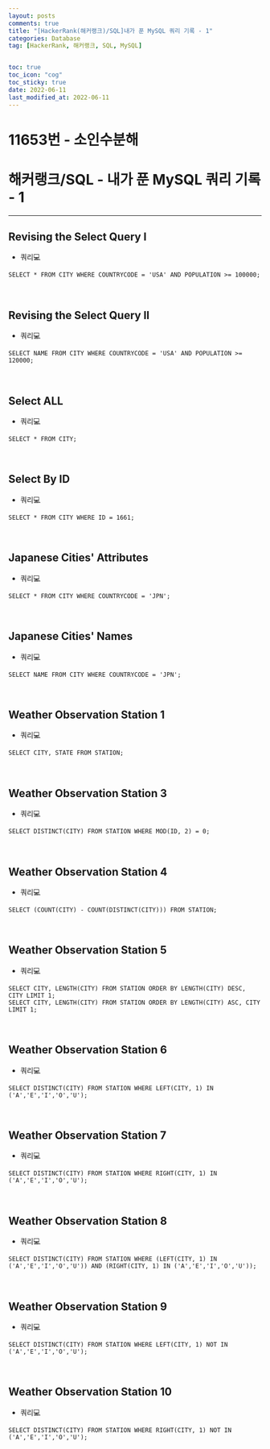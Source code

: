 ```yaml
---
layout: posts
comments: true
title: "[HackerRank(해커랭크)/SQL]내가 푼 MySQL 쿼리 기록 - 1"
categories: Database
tag: [HackerRank, 해커랭크, SQL, MySQL]


toc: true
toc_icon: "cog"
toc_sticky: true
date: 2022-06-11
last_modified_at: 2022-06-11
---
```




# 11653번 - 소인수분해



# 해커랭크/SQL - 내가 푼 MySQL 쿼리 기록 - 1 

---

## Revising the Select Query I

* 쿼리💻

```mysql
SELECT * FROM CITY WHERE COUNTRYCODE = 'USA' AND POPULATION >= 100000;
```

<br>

## Revising the Select Query II

* 쿼리💻

```mysql
SELECT NAME FROM CITY WHERE COUNTRYCODE = 'USA' AND POPULATION >= 120000;
```

<br>

## Select ALL

* 쿼리💻

```mysql
SELECT * FROM CITY;
```

<br>

## Select By ID

* 쿼리💻

```mysql
SELECT * FROM CITY WHERE ID = 1661;
```

<br>

## Japanese Cities' Attributes

* 쿼리💻

```mysql
SELECT * FROM CITY WHERE COUNTRYCODE = 'JPN';
```

<br>

## Japanese Cities' Names

* 쿼리💻

```mysql
SELECT NAME FROM CITY WHERE COUNTRYCODE = 'JPN';
```

<br>

## Weather Observation Station 1

* 쿼리💻

```mysql
SELECT CITY, STATE FROM STATION;
```

<br>

## Weather Observation Station 3

* 쿼리💻

```mysql
SELECT DISTINCT(CITY) FROM STATION WHERE MOD(ID, 2) = 0;
```

<br>

## Weather Observation Station 4

* 쿼리💻

```mysql
SELECT (COUNT(CITY) - COUNT(DISTINCT(CITY))) FROM STATION;
```

<br>

## Weather Observation Station 5

* 쿼리💻

```mysql
SELECT CITY, LENGTH(CITY) FROM STATION ORDER BY LENGTH(CITY) DESC, CITY LIMIT 1;
SELECT CITY, LENGTH(CITY) FROM STATION ORDER BY LENGTH(CITY) ASC, CITY LIMIT 1;
```

<br>

## Weather Observation Station 6

* 쿼리💻

```mysql
SELECT DISTINCT(CITY) FROM STATION WHERE LEFT(CITY, 1) IN ('A','E','I','O','U');
```

<br>

## Weather Observation Station 7

* 쿼리💻

```mysql
SELECT DISTINCT(CITY) FROM STATION WHERE RIGHT(CITY, 1) IN ('A','E','I','O','U');
```

<br>

## Weather Observation Station 8

* 쿼리💻

```mysql
SELECT DISTINCT(CITY) FROM STATION WHERE (LEFT(CITY, 1) IN ('A','E','I','O','U')) AND (RIGHT(CITY, 1) IN ('A','E','I','O','U'));
```

<br>

## Weather Observation Station 9

* 쿼리💻

```mysql
SELECT DISTINCT(CITY) FROM STATION WHERE LEFT(CITY, 1) NOT IN ('A','E','I','O','U');
```

<br>

## Weather Observation Station 10

* 쿼리💻

```mysql
SELECT DISTINCT(CITY) FROM STATION WHERE RIGHT(CITY, 1) NOT IN ('A','E','I','O','U');
```

<br>



